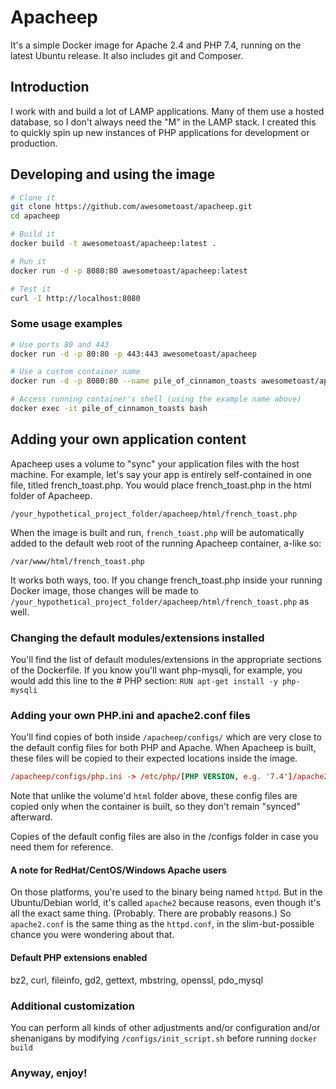# Apacheep
It's a simple Docker image for Apache 2.4 and PHP 7.4, running on the latest Ubuntu release. It also includes git and Composer.

## Introduction
I work with and build a lot of LAMP applications. Many of them use a hosted database, so I don't always need the "M" in the LAMP stack. I created this to quickly spin up new instances of PHP applications for development or production.

## Developing and using the image
```bash
# Clone it
git clone https://github.com/awesometoast/apacheep.git
cd apacheep

# Build it
docker build -t awesometoast/apacheep:latest .

# Run it
docker run -d -p 8080:80 awesometoast/apacheep:latest

# Test it
curl -I http://localhost:8080
```

### Some usage examples
```bash
# Use ports 80 and 443
docker run -d -p 80:80 -p 443:443 awesometoast/apacheep

# Use a custom container name
docker run -d -p 8080:80 --name pile_of_cinnamon_toasts awesometoast/apacheep

# Access running container's shell (using the example name above)
docker exec -it pile_of_cinnamon_toasts bash
```

## Adding your own application content
Apacheep uses a volume to "sync" your application files with the host machine. For example, let's say your app is entirely self-contained in one file, titled french_toast.php. You would place french_toast.php in the html folder of Apacheep.

```
/your_hypothetical_project_folder/apacheep/html/french_toast.php
```

When the image is built and run, `french_toast.php` will be automatically added to the default web root of the running Apacheep container, a-like so:
```
/var/www/html/french_toast.php
```
It works both ways, too. If you change french_toast.php inside your running Docker image, those changes will be made to `/your_hypothetical_project_folder/apacheep/html/french_toast.php` as well.


### Changing the default modules/extensions installed
You'll find the list of default modules/extensions in the appropriate sections of the Dockerfile. If you know you'll want php-mysqli, for example, you would add this line to the \# PHP section:
```RUN apt-get install -y php-mysqli```


### Adding your own PHP.ini and apache2.conf files
You'll find copies of both inside `/apacheep/configs/` which are very close to the default config files for both PHP and Apache. When Apacheep is built, these files will be copied to their expected locations inside the image.

```/apacheep/configs/apache2.conf -> /etc/apache2.conf
/apacheep/configs/php.ini -> /etc/php/[PHP VERSION, e.g. '7.4']/apache2/php.ini
```

Note that unlike the volume'd `html` folder above, these config files are copied only when the container is built, so they don't remain "synced" afterward.

Copies of the default config files are also in the /configs folder in case you need them for reference.

#### A note for RedHat/CentOS/Windows Apache users
On those platforms, you're used to the binary being named `httpd`. But in the Ubuntu/Debian world, it's called `apache2` because reasons, even though it's all the exact same thing. (Probably. There are probably reasons.) So `apache2.conf` is the same thing as the `httpd.conf`, in the slim-but-possible chance you were wondering about that.

#### Default PHP extensions enabled
bz2, curl, fileinfo, gd2, gettext, mbstring, openssl, pdo_mysql

### Additional customization
You can perform all kinds of other adjustments and/or configuration and/or shenanigans by modifying `/configs/init_script.sh` before running `docker build`

### Anyway, enjoy!
